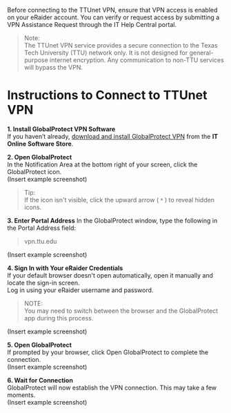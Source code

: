 Before connecting to the TTUnet VPN, ensure that VPN access is enabled on your eRaider account. You can verify or request access by submitting a VPN Assistance Request through the IT Help Central portal.
>Note:<br>
The TTUnet VPN service provides a secure connection to the Texas Tech University (TTU) network only. It is not designed for general-purpose internet encryption. Any communication to non-TTU services will bypass the VPN.
# Instructions to Connect to TTUnet VPN
**1. Install GlobalProtect VPN Software<br>**
If you haven’t already, [download and install GlobalProtect VPN](external-pages/download-win.md) from the **IT Online Software Store**.<br>

**2. Open GlobalProtect**<br>
In the Notification Area at the bottom right of your screen, click the GlobalProtect icon.<br>
(Insert example screenshot)
>Tip:<br>
If the icon isn't visible, click the upward arrow ( ˄ ) to reveal hidden icons.

**3. Enter Portal Address**
In the GlobalProtect window, type the following in the Portal Address field:
>vpn.ttu.edu

(Insert example screenshot)

**4. Sign In with Your eRaider Credentials**<br>
If your default browser doesn't open automatically, open it manually and locate the sign-in screen.<br>
Log in using your eRaider username and password.
>NOTE:<br>
You may need to switch between the browser and the GlobalProtect app during this process.

(Insert example screenshot)

**5. Open GlobalProtect**<br>
If prompted by your browser, click Open GlobalProtect to complete the connection.<br>
(Insert example screenshot)

**6. Wait for Connection**<br>
GlobalProtect will now establish the VPN connection. This may take a few moments.<br>
(Insert example screenshot)

